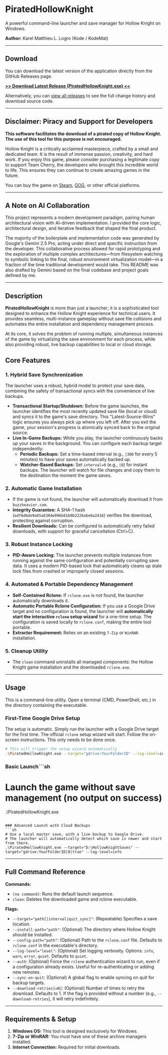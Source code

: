 # PiratedHollowKnight

A powerful command-line launcher and save manager for Hollow Knight on Windows.

**Author:** Karel Matthieu L. Logro (Kode / KodeMat)

---

## Download

You can download the latest version of the application directly from the GitHub Releases page.

[**>> Download Latest Release (PiratedHollowKnight.exe) <<**](https://github.com/YourUsername/YourRepoName/releases/latest/download/PiratedHollowKnight.exe)

Alternatively, you can [view all releases](https://github.com/YourUsername/YourRepoName/releases/latest) to see the full change history and download source code.

---

## Disclaimer: Piracy and Support for Developers

**This software facilitates the download of a pirated copy of Hollow Knight. The use of this tool for this purpose is not encouraged.**

Hollow Knight is a critically acclaimed masterpiece, crafted by a small and dedicated team. It is the result of immense passion, creativity, and hard work. If you enjoy this game, please consider purchasing a legitimate copy to support Team Cherry, the developers who brought this incredible world to life. This ensures they can continue to create amazing games in the future.

You can buy the game on [Steam](https://store.steampowered.com/app/367520/Hollow_Knight/), [GOG](https://www.gog.com/game/hollow_knight), or other official platforms.

---
## A Note on AI Collaboration

This project represents a modern development paradigm, pairing human architectural vision with AI-driven implementation. I provided the core logic, architectural design, and iterative feedback that shaped the final product.

The majority of the boilerplate and implementation code was generated by Google's Gemini 2.5 Pro, acting under direct and specific instruction from the developer. This collaborative process allowed for rapid prototyping and the exploration of multiple complex architectures—from filesystem watching to symbolic linking to the final, robust environment virtualization model—in a fraction of the time traditional development would take. This README was also drafted by Gemini based on the final codebase and project goals defined by me.

---

## Description

**PiratedHollowKnight** is more than just a launcher; it is a sophisticated tool designed to enhance the Hollow Knight experience for technical users. It provides seamless, multi-instance gameplay without save file collisions and automates the entire installation and dependency management process.

At its core, it solves the problem of running multiple, simultaneous instances of the game by virtualizing the save environment for each process, while also providing robust, live backup capabilities to local or cloud storage.

## Core Features

### 1. Hybrid Save Synchronization

The launcher uses a robust, hybrid model to protect your save data, combining the safety of transactional syncs with the convenience of live backups.

-   **Transactional Startup/Shutdown:** Before the game launches, the launcher identifies the most recently updated save file (local or cloud) and syncs it to the game's save directory. This "Latest-Source-Wins" logic ensures you always pick up where you left off. After you exit the game, your session's progress is atomically synced back to the original source.
-   **Live In-Game Backups:** While you play, the launcher continuously backs up your saves in the background. You can configure each backup target independently:
    -   **Periodic Backups:** Set a time-based interval (e.g., `|300` for every 5 minutes) to have your saves automatically backed up.
    -   **Watcher-Based Backups:** Set `interval=0` (e.g., `|0`) for instant backups. The launcher will watch for file changes and copy them to the destination the moment the game saves.

### 2. Automatic Game Installation
- If the game is not found, the launcher will automatically download it from `buzzheavier.com`.
- **Integrity Guarantee:** A SHA-1 hash (`edf6dbde9a65a6304e096b61b0b2226a6e8a2416`) verifies the download, protecting against corruption.
- **Resilient Downloads:** Can be configured to automatically retry failed downloads, with support for graceful cancellation (Ctrl+C).

### 3. Robust Instance Locking
- **PID-Aware Locking:** The launcher prevents multiple instances from running against the same configuration and potentially corrupting save data. It uses a modern PID-based lock that automatically cleans up stale lock files from crashed or improperly closed sessions.

### 4. Automated & Portable Dependency Management
- **Self-Contained Rclone:** If `rclone.exe` is not found, the launcher automatically downloads it.
- **Automatic Portable Rclone Configuration:** If you use a Google Drive target and no configuration is found, the launcher will **automatically start the interactive `rclone` setup wizard** for a one-time setup. The configuration is saved locally to `rclone.conf`, making the entire tool portable.
- **Extractor Requirement:** Relies on an existing `7-Zip` or `WinRAR` installation.

### 5. Cleanup Utility
- The `clean` command uninstalls all managed components: the Hollow Knight game installation and the downloaded `rclone.exe`.

---

## Usage

This is a command-line utility. Open a terminal (CMD, PowerShell, etc.) in the directory containing the executable.

### First-Time Google Drive Setup
The setup is automatic. Simply run the launcher with a Google Drive target for the first time. The official `rclone` setup wizard will start. Follow the on-screen instructions. This only needs to be done once.
```sh
# This will trigger the setup wizard automatically
.\PiratedHollowKnight.exe --target="gdrive:YourFolderID" --log-level=info
```

### Basic Launch```sh
# Launch the game without save management (no output on success)
.\PiratedHollowKnight.exe
```

### Advanced Launch with Cloud Backups
```sh
# Use a local master save, with a live backup to Google Drive.
# The launcher will automatically detect which save is newer and start from there.
.\PiratedHollowKnight.exe --target="D:\HollowKnightSaves" --target="gdrive:YourFolderID|0|true" --log-level=info
```

---

## Full Command Reference

**Commands:**
- `(no command)`: Runs the default launch sequence.
- `clean`: Deletes the downloaded game and rclone executable.

**Flags:**
- `--target="path[|interval|quit_sync]"`: (Repeatable) Specifies a save location.
- `--install-path="path"`: (Optional) The directory where Hollow Knight should be installed.
- `--config-path="path"`: (Optional) Path to the `rclone.conf` file. Defaults to `rclone.conf` in the executable's directory.
- `--log-level="level"`: (Optional) Set logging verbosity. Options: `info`, `warn`, `error`, `quiet`. Defaults to `quiet`.
- `--auth`: (Optional) Force the `rclone` authentication wizard to run, even if a configuration already exists. Useful for re-authenticating or adding new remotes.
- `--sync-on-quit`: (Optional) A global flag to enable syncing on quit for backup targets.
- `--download-retries[=N]`: (Optional) Number of times to retry the download. Defaults to 1. If the flag is provided without a number (e.g., `--download-retries`), it will retry indefinitely.

---

## Requirements & Setup

1.  **Windows OS:** This tool is designed exclusively for Windows.
2.  **7-Zip or WinRAR:** You must have one of these archive managers installed.
3.  **Internet Connection:** Required for initial downloads.